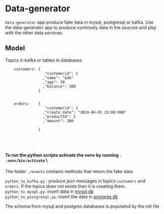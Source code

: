 # Data-generator

`data-generator` app produce fake data in mysql, postgresql or kafka.
Use the data-generator app to produce continusly data in the sources and play with the other data services. 

## Model

Topics in kafka or tables in databases
```
    customers: { 
                  "customerid": 1  
                 ,"name": "Gab"  
                 ,"age": 30 
                 ,"balance": 300
               } 
    

    orders:    {  
                  "customerid": 1
                 ,"create_date": "2024-04-01 23:00:000"
                 ,"productId": 1 
                 ,"amount": 100
                
               } 
```
</br>
</br>



#### To run the python scripts activate the venv by running `. .venv/bin/activate` \
The folder `./events` contains methods that return the fake data 


`python_to_kafka.py` : produce json messages in topics `customers` and `orders`.
                       If the topics does not exists then it is creating them. \
`python_to_mysql.py`: insert data in [mysql db](../mysql-maxwell/) \
`python_to_postgresql.py`: insert the data in [postgres db](../postgresql-kafkaconnect/)
                       
The schema from mysql and postgres databases is populated by the init file
